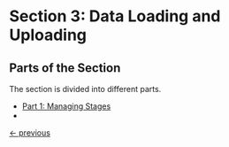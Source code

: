 # Section 3: Data Loading and Uploading

## Parts of the Section
The section is divided into different parts.

* [Part 1: Managing Stages](notes_section03part01.md)
* 

[<- previous](../README.md)